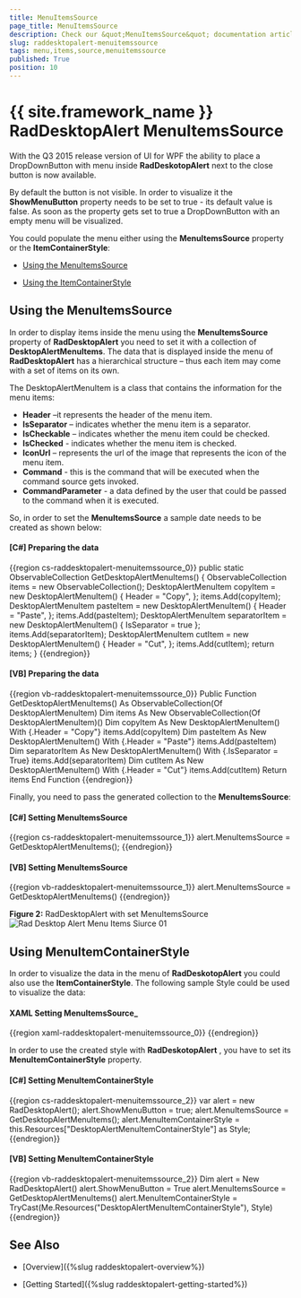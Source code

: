 ```yaml
---
title: MenuItemsSource 
page_title: MenuItemsSource 
description: Check our &quot;MenuItemsSource&quot; documentation article for the RadDesktopAlert {{ site.framework_name }} control.
slug: raddesktopalert-menuitemssource 
tags: menu,items,source,menuitemssource 
published: True
position: 10
---
```


# {{ site.framework_name }} RadDesktopAlert MenuItemsSource

With the Q3 2015 release version of UI for WPF the ability to place a DropDownButton with menu inside __RadDeskotopAlert__ next to the close button is now available. 

By default the button is not visible. In order to visualize it the __ShowMenuButton__ property needs to be set to true - its default value is false. As soon as the property gets set to true a DropDownButton with an empty menu will be visualized. 

You could populate the menu either using the __MenuItemsSource__ property or the __ItemContainerStyle__:

* [Using the MenuItemsSource](#using-the-menuitemssource)

* [Using the ItemContainerStyle](#using-menuitemcontainerstyle)

## Using the MenuItemsSource

In order to display items inside the menu using the __MenuItemsSource__ property of __RadDesktopAlert__ you need to set it with a collection of __DesktopAlertMenuItems__. The data that is displayed inside the menu of __RadDesktopAlert__ has a hierarchical structure – thus each item may come with a set of items on its own.

The DesktopAlertMenuItem is a class that contains the information for the menu items:
* __Header__ –it represents the header of the menu item.
* __IsSeparator__ – indicates whether the menu item is a separator.
* __IsCheckable__ – indicates whether the menu item could be checked.
* __IsChecked__ - indicates whether the menu item is checked.
* __IconUrl__ – represents the url of the image that represents the icon of the menu item.
* __Command__ - this is the command that will be executed when the command source gets invoked.
* __CommandParameter__ - a data defined by the user that could be passed to the command when it is executed.

So, in order to set the __MenuItemsSource__ a sample date needs to be created as shown below:

#### __[C#]  Preparing the data__

{{region cs-raddesktopalert-menuitemssource_0}}
	public static ObservableCollection<DesktopAlertMenuItem> GetDesktopAlertMenuItems()
	{
	    ObservableCollection<DesktopAlertMenuItem> items = new ObservableCollection<DesktopAlertMenuItem>();
	    DesktopAlertMenuItem copyItem = new DesktopAlertMenuItem()
	    {
	        Header = "Copy",
	    };
	    items.Add(copyItem);
	    DesktopAlertMenuItem pasteItem = new DesktopAlertMenuItem()
	    {
	        Header = "Paste",
	    };
	    items.Add(pasteItem);
	    DesktopAlertMenuItem separatorItem = new DesktopAlertMenuItem()
	    {
	        IsSeparator = true
	    };
	    items.Add(separatorItem);
	    DesktopAlertMenuItem cutItem = new DesktopAlertMenuItem()
	    {
	        Header = "Cut",
	    };
	    items.Add(cutItem);
	    return items;
	}
{{endregion}}

#### __[VB]  Preparing the data__

{{region vb-raddesktopalert-menuitemssource_0}}
	Public Function GetDesktopAlertMenuItems() As ObservableCollection(Of DesktopAlertMenuItem)
	    Dim items As New ObservableCollection(Of DesktopAlertMenuItem)()
	    Dim copyItem As New DesktopAlertMenuItem() With {.Header = "Copy"}
	    items.Add(copyItem)
	    Dim pasteItem As New DesktopAlertMenuItem() With {.Header = "Paste"}
	    items.Add(pasteItem)
	    Dim separatorItem As New DesktopAlertMenuItem() With {.IsSeparator = True}
	    items.Add(separatorItem)
	    Dim cutItem As New DesktopAlertMenuItem() With {.Header = "Cut"}
	    items.Add(cutItem)
	    Return items
	End Function
{{endregion}}

Finally, you need to pass the generated collection to the __MenuItemsSource__:

#### __[C#]  Setting MenuItemsSource__

{{region cs-raddesktopalert-menuitemssource_1}}
	alert.MenuItemsSource = GetDesktopAlertMenuItems();
{{endregion}}

#### __[VB]  Setting MenuItemsSource__

{{region vb-raddesktopalert-menuitemssource_1}}
	alert.MenuItemsSource = GetDesktopAlertMenuItems()
{{endregion}}

__Figure 2:__ RadDesktopAlert with set MenuItemsSource
![Rad Desktop Alert Menu Items Siurce 01](images/RadDesktopAlert_MenuItemSource_01.png)

## Using MenuItemContainerStyle

In order to visualize the data in the menu of __RadDeskotopAlert__ you could also use the __ItemContainerStyle__. The following sample Style could be used to visualize the data:

#### __XAML Setting MenuItemsSource___

{{region xaml-raddesktopalert-menuitemssource_0}}
	<Style x:Key="DesktopAlertMenuItemContainerStyle" TargetType="telerik:RadMenuItem">
	    <Setter Property="Header" Value="{Binding Header}"/>
	    <Setter Property="Command" Value="{Binding Command}" />
	    <Setter Property="CommandParameter" Value="{Binding CommandParameter}" />
	    <Setter Property="IsSeparator" Value="{Binding IsSeparator}" />
	    <Setter Property="IsCheckable" Value="{Binding IsCheckable}" />
	    <Setter Property="IsChecked" Value="{Binding IsChecked}" />
	    <Setter Property="Icon" Value="{Binding IconUrl}" />
	    <Setter Property="IconTemplate">
	        <Setter.Value>
	            <DataTemplate>
	                <Image Source="{Binding}" Stretch="None"/>
	            </DataTemplate>
	        </Setter.Value>
	    </Setter>
	</Style>
{{endregion}}

In order to use the created style with __RadDeskotopAlert__ , you have to set its __MenuItemContainerStyle__ property.

#### __[C#]  Setting MenuItemContainerStyle__

{{region cs-raddesktopalert-menuitemssource_2}}
	var alert = new RadDesktopAlert();
	alert.ShowMenuButton = true;
	alert.MenuItemsSource = GetDesktopAlertMenuItems();
	alert.MenuItemContainerStyle = this.Resources["DesktopAlertMenuItemContainerStyle"] as Style;
{{endregion}}

#### __[VB]  Setting MenuItemContainerStyle__

{{region vb-raddesktopalert-menuitemssource_2}}
	Dim alert = New RadDesktopAlert()
	alert.ShowMenuButton = True
	alert.MenuItemsSource = GetDesktopAlertMenuItems()
	alert.MenuItemContainerStyle = TryCast(Me.Resources("DesktopAlertMenuItemContainerStyle"), Style)
{{endregion}}

## See Also

 * [Overview]({%slug raddesktopalert-overview%})

 * [Getting Started]({%slug raddesktopalert-getting-started%})